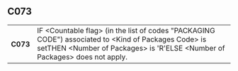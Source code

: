 ## C073
<table>
 <tr>
  <th>
   C073
  </th>
  <td>
   IF &lt;Countable flag&gt; (in the list of codes "PACKAGING CODE") associated to &lt;Kind of Packages Code&gt; is setTHEN &lt;Number of Packages&gt; is 'R'ELSE &lt;Number of Packages&gt; does not apply.
  </td>
 </tr>
</table>
